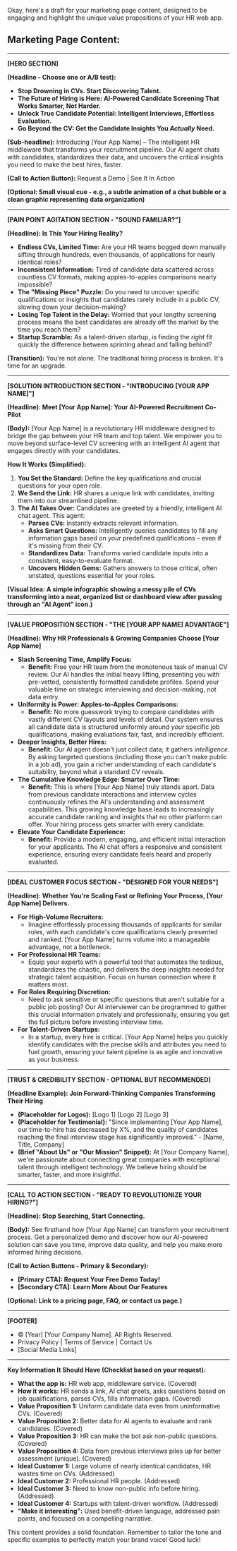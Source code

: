 Okay, here's a draft for your marketing page content, designed to be engaging and highlight the unique value propositions of your HR web app.

## Marketing Page Content:

---

**[HERO SECTION]**

**(Headline - Choose one or A/B test):**

* **Stop Drowning in CVs. Start Discovering Talent.**
* **The Future of Hiring is Here: AI-Powered Candidate Screening That Works Smarter, Not Harder.**
* **Unlock True Candidate Potential: Intelligent Interviews, Effortless Evaluation.**
* **Go Beyond the CV: Get the Candidate Insights You *Actually* Need.**

**(Sub-headline):** Introducing [Your App Name] – The intelligent HR middleware that transforms your recruitment pipeline. Our AI agent chats with candidates, standardizes their data, and uncovers the critical insights you need to make the best hires, faster.

**(Call to Action Button):** Request a Demo | See It In Action

**(Optional: Small visual cue - e.g., a subtle animation of a chat bubble or a clean graphic representing data organization)**

---

**[PAIN POINT AGITATION SECTION - "SOUND FAMILIAR?"]**

**(Headline): Is This Your Hiring Reality?**

* **Endless CVs, Limited Time:** Are your HR teams bogged down manually sifting through hundreds, even thousands, of applications for nearly identical roles?
* **Inconsistent Information:** Tired of candidate data scattered across countless CV formats, making apples-to-apples comparisons nearly impossible?
* **The "Missing Piece" Puzzle:** Do you need to uncover specific qualifications or insights that candidates rarely include in a public CV, slowing down your decision-making?
* **Losing Top Talent in the Delay:** Worried that your lengthy screening process means the best candidates are already off the market by the time you reach them?
* **Startup Scramble:** As a talent-driven startup, is finding the *right* fit quickly the difference between sprinting ahead and falling behind?

**(Transition):** You're not alone. The traditional hiring process is broken. It's time for an upgrade.

---

**[SOLUTION INTRODUCTION SECTION - "INTRODUCING [YOUR APP NAME]"]**

**(Headline): Meet [Your App Name]: Your AI-Powered Recruitment Co-Pilot**

**(Body):** [Your App Name] is a revolutionary HR middleware designed to bridge the gap between your HR team and top talent. We empower you to move beyond surface-level CV screening with an intelligent AI agent that engages directly with your candidates.

**How It Works (Simplified):**

1.  **You Set the Standard:** Define the key qualifications and crucial questions for your open role.
2.  **We Send the Link:** HR shares a unique link with candidates, inviting them into our streamlined pipeline.
3.  **The AI Takes Over:** Candidates are greeted by a friendly, intelligent AI chat agent. This agent:
    * **Parses CVs:** Instantly extracts relevant information.
    * **Asks Smart Questions:** Intelligently queries candidates to fill any information gaps based on *your* predefined qualifications – even if it's missing from their CV.
    * **Standardizes Data:** Transforms varied candidate inputs into a consistent, easy-to-evaluate format.
    * **Uncovers Hidden Gems:** Gathers answers to those critical, often unstated, questions essential for your roles.

**(Visual Idea: A simple infographic showing a messy pile of CVs transforming into a neat, organized list or dashboard view after passing through an "AI Agent" icon.)**

---

**[VALUE PROPOSITION SECTION - "THE [YOUR APP NAME] ADVANTAGE"]**

**(Headline): Why HR Professionals & Growing Companies Choose [Your App Name]**

* **Slash Screening Time, Amplify Focus:**
    * **Benefit:** Free your HR team from the monotonous task of manual CV review. Our AI handles the initial heavy lifting, presenting you with pre-vetted, consistently formatted candidate profiles. Spend your valuable time on strategic interviewing and decision-making, not data entry.
* **Uniformity is Power: Apples-to-Apples Comparisons:**
    * **Benefit:** No more guesswork trying to compare candidates with vastly different CV layouts and levels of detail. Our system ensures all candidate data is structured uniformly around *your* specific job qualifications, making evaluations fair, fast, and incredibly efficient.
* **Deeper Insights, Better Hires:**
    * **Benefit:** Our AI agent doesn't just collect data; it gathers *intelligence*. By asking targeted questions (including those you can't make public in a job ad), you gain a richer understanding of each candidate's suitability, beyond what a standard CV reveals.
* **The Cumulative Knowledge Edge: Smarter Over Time:**
    * **Benefit:** This is where [Your App Name] truly stands apart. Data from previous candidate interactions and interview cycles continuously refines the AI's understanding and assessment capabilities. This growing knowledge base leads to increasingly accurate candidate ranking and insights that no other platform can offer. Your hiring process gets smarter with every candidate.
* **Elevate Your Candidate Experience:**
    * **Benefit:** Provide a modern, engaging, and efficient initial interaction for your applicants. The AI chat offers a responsive and consistent experience, ensuring every candidate feels heard and properly evaluated.

---

**[IDEAL CUSTOMER FOCUS SECTION - "DESIGNED FOR YOUR NEEDS"]**

**(Headline): Whether You're Scaling Fast or Refining Your Process, [Your App Name] Delivers.**

* **For High-Volume Recruiters:**
    * Imagine effortlessly processing thousands of applicants for similar roles, with each candidate's core qualifications clearly presented and ranked. [Your App Name] turns volume into a manageable advantage, not a bottleneck.
* **For Professional HR Teams:**
    * Equip your experts with a powerful tool that automates the tedious, standardizes the chaotic, and delivers the deep insights needed for strategic talent acquisition. Focus on human connection where it matters most.
* **For Roles Requiring Discretion:**
    * Need to ask sensitive or specific questions that aren't suitable for a public job posting? Our AI interviewer can be programmed to gather this crucial information privately and professionally, ensuring you get the full picture before investing interview time.
* **For Talent-Driven Startups:**
    * In a startup, every hire is critical. [Your App Name] helps you quickly identify candidates with the precise skills and attributes you need to fuel growth, ensuring your talent pipeline is as agile and innovative as your business.

---

**[TRUST & CREDIBILITY SECTION - OPTIONAL BUT RECOMMENDED]**

**(Headline Example): Join Forward-Thinking Companies Transforming Their Hiring**

* **(Placeholder for Logos):** [Logo 1] [Logo 2] [Logo 3]
* **(Placeholder for Testimonial):** "Since implementing [Your App Name], our time-to-hire has decreased by X%, and the quality of candidates reaching the final interview stage has significantly improved." - [Name, Title, Company]
* **(Brief "About Us" or "Our Mission" Snippet):** At [Your Company Name], we're passionate about connecting great companies with exceptional talent through intelligent technology. We believe hiring should be smarter, faster, and more insightful.

---

**[CALL TO ACTION SECTION - "READY TO REVOLUTIONIZE YOUR HIRING?"]**

**(Headline): Stop Searching, Start Connecting.**

**(Body):** See firsthand how [Your App Name] can transform your recruitment process. Get a personalized demo and discover how our AI-powered solution can save you time, improve data quality, and help you make more informed hiring decisions.

**(Call to Action Buttons - Primary & Secondary):**

* **[Primary CTA]: Request Your Free Demo Today!**
* **[Secondary CTA]: Learn More About Our Features**

**(Optional: Link to a pricing page, FAQ, or contact us page.)**

---

**[FOOTER]**

* © [Year] [Your Company Name]. All Rights Reserved.
* Privacy Policy | Terms of Service | Contact Us
* [Social Media Links]

---

**Key Information It Should Have (Checklist based on your request):**

* **What the app is:** HR web app, middleware service. (Covered)
* **How it works:** HR sends a link, AI chat greets, asks questions based on job qualifications, parses CVs, fills information gaps. (Covered)
* **Value Proposition 1:** Uniform candidate data even from uninformative CVs. (Covered)
* **Value Proposition 2:** Better data for AI agents to evaluate and rank candidates. (Covered)
* **Value Proposition 3:** HR can make the bot ask non-public questions. (Covered)
* **Value Proposition 4:** Data from previous interviews piles up for better assessment (unique). (Covered)
* **Ideal Customer 1:** Large volume of nearly identical candidates, HR wastes time on CVs. (Addressed)
* **Ideal Customer 2:** Professional HR people. (Addressed)
* **Ideal Customer 3:** Need to know non-public info before hiring. (Addressed)
* **Ideal Customer 4:** Startups with talent-driven workflow. (Addressed)
* **"Make it interesting":** Used benefit-driven language, addressed pain points, and focused on a compelling narrative.

This content provides a solid foundation. Remember to tailor the tone and specific examples to perfectly match your brand voice! Good luck!